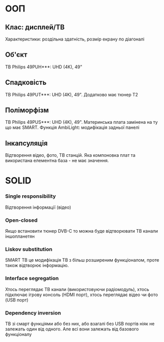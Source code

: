 # ООП

## Клас: дисплей/ТВ
Характеристики: роздільна здатність, розмір екрану по діагоналі

## Об'єкт
ТВ Philips 49PUH***: UHD (4K), 49"

## Спадковість
ТВ Philips 49PUT***: UHD (4K), 49". Додатково має тюнер Т2 

## Поліморфізм
ТВ Philips 49PUS***: UHD (4K), 49". Материнська плата замінена на ту що має SMART. Функція AmbiLight: модифікація задньої панелі

## Інкапсуляція
Відтворення відео, фото, ТВ станцій. Яка компоновка плат та використана елементна база - не має значення.


# SOLID

### Single responsibility
Відтворення інформації (відео)

### Open-closed
Якщо встановити тюнер DVB-C то можна буде відтворювати ТВ канали іншопланетян

### Liskov substitution
SMART ТВ це модифікація ТВ з більш розширеним функціоналом, проте також відтворює інформацію.

### Interface segregation
Хтось переглядає ТВ канали (використовуючи радіомодуль), хтось підключає ігрову консоль (HDMI порт), хтось переглядає відео чи фото (USB порт)

### Dependency inversion
ТВ зі смарт функціями або без них, або взагалі без USB портів ніяк не залежать один від одного. Але всі вони залежать від базового функціоналу